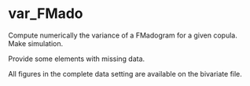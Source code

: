 # var_FMado
Compute numerically the variance of a FMadogram for a given copula.
Make simulation.

Provide some elements with missing data.

All figures in the complete data setting are available on the bivariate file.
